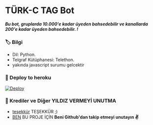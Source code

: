 # TÜRK-C TAG Bot
_**Bu bot, gruplarda 10.000'e kadar üyeden bahsedebilir ve kanallarda 200'e kadar üyeden bahsedebilir. !**_

### 🏷 Bilgi
- Dil: Python.
- Telgraf Kütüphanesi: Telethon.
- yakında javascript surumu gelcektir

### 🚀 Deploy to heroku
[![Deploy](https://www.herokucdn.com/deploy/button.svg)](https://heroku.com/deploy?template=https://github.com/Drmehmetaktass/tag)

### 🎯 Krediler ve Diğer YILDIZ VERMEYİ UNUTMA
- [teşekkür](https://Instagram/dr.mehmetaktass/) TEŞEKKÜR ;)
- [BEN](https://github.com/drmehmetaktass) BU PROJE İÇİN
**Beni Github'dan takip etmeyi unutayın ✌️**
